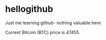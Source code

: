 # hellogithub
Just me learning github- nothing valuable here

Current Bitcoin (BTC) price is 47455.

